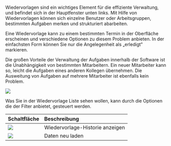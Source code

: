 Wiedervorlagen sind ein wichtiges Element für die effiziente Verwaltung, und befindet sich in der Hauptfenster unten links. Mit Hilfe von Wiedervorlagen können sich einzelne Benutzer oder Arbeitsgruppen, bestimmten Aufgaben merken und strukturiert abarbeiten.

Eine Wiedervorlage kann zu einem bestimmten Termin in der Oberfläche erscheinen und verschiedene Optionen zu diesem Problem anbieten.  In der einfachsten Form können Sie nur die Angelegenheit als „erledigt" markieren. 

Die großen Vorteile der Verwaltung der Aufgaben innerhalb der Software ist die Unabhängigkeit von bestimmten Mitarbeitern. Ein neuer Mitarbeiter kann so, leicht die Aufgaben eines anderen Kollegen übernehmen. Die Ausweitung von Aufgaben auf mehrere Mitarbeiter ist ebenfalls kein Problem.

![](http://xpecto.github.io/docs/img/img_1430827382092.png)

Was Sie in der Wiedervorlage Liste sehen wollen, kann durch die Optionen die der Filter anbietet, gesteuert werden.

|  Schaltfläche            |    Beschreibung     |  
| ------------- |:-------------| 
| ![](http://xpecto.github.io/docs/img/img_1430827803341.png)      | Wiedervorlage-Historie anzeigen | 
| ![](http://xpecto.github.io/docs/img/img_1430827829392.png)     |Daten neu laden | 
